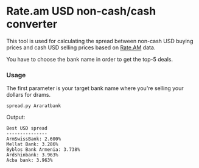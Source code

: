 Rate.am USD non-cash/cash converter
===================================

This tool is used for calculating the spread between non-cash USD buying prices and cash USD selling prices based on [Rate.AM](https://rate.am) data.

You have to choose the bank name in order to get the top-5 deals.

### Usage

The first parameter is your target bank name where you're selling your dollars for drams.

```
spread.py Araratbank
```

Output:

```
Best USD spread
---------------
ArmSwissBank: 2.600%
Mellat Bank: 3.286%
Byblos Bank Armenia: 3.738%
Ardshinbank: 3.963%
Acba bank: 3.963%
```

